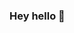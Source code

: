 ### Hey hello  👋

<!--
** I'm ibrahim Cirfe. A Software enginer from mogadishu,somalia 

I'm a software enginer specializing in full-stack web developer
-->
